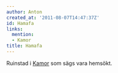 ```yaml
---
author: Anton
created_at: '2011-08-07T14:47:37Z'
id: Hamafa
links:
  mention:
  - Kamor
title: Hamafa
---
```


Ruinstad i [Kamor] som sägs vara hemsökt.

  [Kamor]: Kamor
